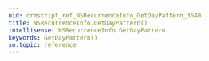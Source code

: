 ```yaml
---
uid: crmscript_ref_NSRecurrenceInfo_GetDayPattern_3640
title: NSRecurrenceInfo.GetDayPattern()
intellisense: NSRecurrenceInfo.GetDayPattern
keywords: GetDayPattern()
so.topic: reference
---
```





